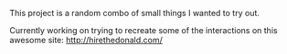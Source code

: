 This project is a random combo of small things I wanted to try out.

Currently working on trying to recreate some of the interactions on this awesome site: http://hirethedonald.com/
